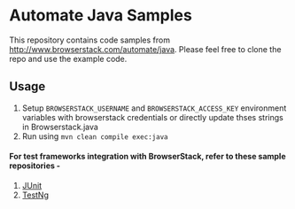 # Automate Java Samples

This repository contains code samples from http://www.browserstack.com/automate/java. Please feel free to clone the repo and use the example code.

## Usage

1. Setup `BROWSERSTACK_USERNAME` and `BROWSERSTACK_ACCESS_KEY` environment variables with browserstack credentials or directly update thses strings in Browserstack.java
2. Run using `mvn clean compile exec:java`

#### For test frameworks integration with BrowserStack, refer to these sample repositories - 

1. [JUnit](https://github.com/browserstack/junit-browserstack)
2. [TestNg](https://github.com/browserstack/testng-browserstack)